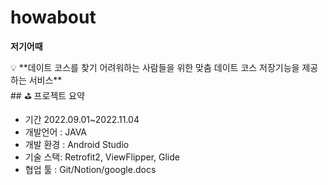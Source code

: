# howabout
**저기어때**
<aside>
💡 **데이트 코스를 찾기 어려워하는 사람들을 위한 맞춤 데이트 코스 저장기능을 제공하는 서비스**

</aside>
## ⛳ 프로젝트 요약

- 기간 2022.09.01~2022.11.04
- 개발언어 : JAVA
- 개발 환경 : Android Studio
- 기술 스택: Retrofit2, ViewFlipper, Glide
- 협업 툴 : Git/Notion/google.docs
